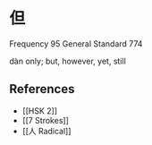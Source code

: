 # 但
Frequency 95
General Standard 774

dàn
only; but, however, yet, still

## References
- [[HSK 2]]
- [[7 Strokes]]
- [[人 Radical]]